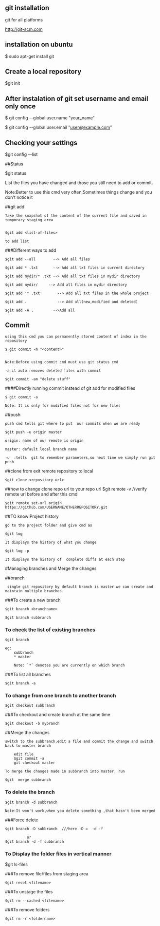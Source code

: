 ## git installation

   git for all platforms

   http://git-scm.com

## installation on ubuntu

   $ sudo apt-get install git

## Create a local repository

  $git init

## After instalation of git set username and email only once

  $ git config --global user.name "your_name"

  $ git config --global user.email "user@example.com"

## Checking your settings

  $git config --list

##Status

  $git status  

  List the files you have changed and those you still need to add or commit.
  
  Note:Better to use this cmd very often,Sometimes things change and you don't notice it


##git add

	Take the snapshot of the content of the current file and saved in temporary staging area	
		

	$git add <list-of-files>

	to add list

###Different ways to add

	$git add --all        --> Add all files

	$git add * .txt       --> Add all txt files in current directory

	$git add mydir/* .txt --> Add all txt files in mydir directory

	$git add mydir/	    --> Add all files in mydir directory

	$git add '* .txt'	    --> Add all txt files in the whole project

	$git add .			    --> Add all(new,modified and deleted)

	$git add -A .         -->Add all 

## Commit

	using this cmd you can permanently stored content of index in the repository

	$ git commit -m "<content>"

	
	Note:Before using commit cmd must use git status cmd 

	-a it auto removes deleted files with commit

	$git commit -am "delete stuff"

####Directly running commit instead of git add for modified files

	$ git commit -a

	Note: It is only for modified files not for new files


##push

	push cmd tells git where to put  our commits when we are ready

	$git push -u origin master

	origin: name of our remote is origin

	master: default local branch name

	-u  :tells  git to remember parameters,so next time we simply run git push 

##clone from exit  remote repository to local

	$git clone <repository-url>

##how to change clone repo url  to your repo url
	$git remote -v  //verify remote url before and after this cmd
	
	$git remote set-url origin https://github.com/USERNAME/OTHERREPOSITORY.git
	
##TO know Project history

	go to the project folder and give cmd as

	$git log

	It displays the history of what you change

	$git log -p

	It displays the history of  complete diffs at each step


#Managing branches and Merge the changes

##branch

	 single git repository by default branch is master.we can create and maintain multiple branches.

###To create a new branch

	$git branch <branchname>

	$git branch subbranch

### To check the list of existing branches

	$git branch

	eg:
		subbranch
		* master

		Note: `*` denotes you are currently on which branch


###To list  all branches

	$git branch -a

### To change from one branch to another branch
	
	$git checkout subbranch

###To checkout and create branch at the same time 

	$git checkout -b mybranch

##Merge the changes
	
	switch to the subbranch,edit a file and commit the change and switch back to master branch 
		
		edit file
		$git commit -a
		git checkout master

	To merge the changes made in subbranch into master, run

	$git  merge subbranch
	
### To delete the branch

	$git branch -d subbranch

	Note:It won't work,when you delete something ,that hasn't been merged

###Force delete

	$git branch -D subbranch  ///here -D =  -d -f

			  or
	$git branch -d -f subbranch		  

### To Display the folder files in vertical manner

   $git ls-files

###To remove file/files from staging area

	$git reset <filename>
	
###To unstage the files

	$git rm --cached <filename>

###To remove folders

	$git rm -r <foldername>

